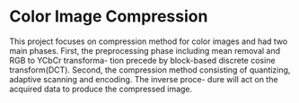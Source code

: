 Color Image Compression
=======================


This project focuses on compression method for color images and had two main phases. First, the preprocessing phase including
mean removal and RGB to YCbCr transforma- tion precede by block-based discrete cosine transform(DCT). Second, the compression
method consisting of quantizing, adaptive scanning and encoding. The inverse proce- dure will act on the acquired data to 
produce the compressed image.
